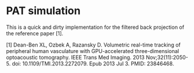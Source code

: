# PAT simulation
This is a quick and dirty implementation for the filtered back projection of the reference paper [1].

[1] Dean-Ben XL, Ozbek A, Razansky D. Volumetric real-time tracking of peripheral human vasculature with GPU-accelerated three-dimensional optoacoustic tomography. IEEE Trans Med Imaging. 2013 Nov;32(11):2050-5. doi: 10.1109/TMI.2013.2272079. Epub 2013 Jul 3. PMID: 23846468.

